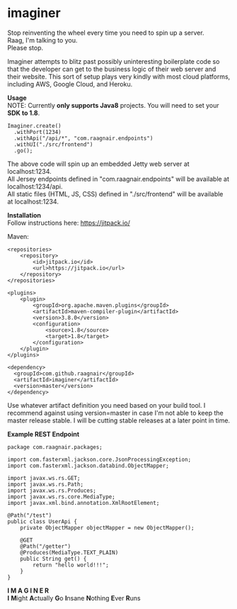 # imaginer
Stop reinventing the wheel every time you need to spin up a server.   
Raag, I'm talking to you.    
Please stop.   

Imaginer attempts to blitz past possibly uninteresting boilerplate code so that the developer can get to the business logic of their web server and their website. This sort of setup plays very kindly with most cloud platforms, including AWS, Google Cloud, and Heroku. 

**Usage**   
NOTE: Currently **only supports Java8** projects. You will need to set your **SDK to 1.8**. 
```
Imaginer.create()
  .withPort(1234)
  .withApi("/api/*", "com.raagnair.endpoints")
  .withUI("./src/frontend")
  .go();
```

The above code will spin up an embedded Jetty web server at localhost:1234.   
All Jersey endpoints defined in "com.raagnair.endpoints" will be available at localhost:1234/api.   
All static files (HTML, JS, CSS) defined in "./src/frontend" will be available at localhost:1234.   

**Installation**  
Follow instructions here: https://jitpack.io/

Maven:   
```
<repositories>
    <repository>
        <id>jitpack.io</id>
        <url>https://jitpack.io</url>
    </repository>
</repositories>

<plugins>
    <plugin>
        <groupId>org.apache.maven.plugins</groupId>
        <artifactId>maven-compiler-plugin</artifactId>
        <version>3.8.0</version>
        <configuration>
            <source>1.8</source>
            <target>1.8</target>
        </configuration>
    </plugin>
</plugins>

<dependency>
  <groupId>com.github.raagnair</groupId>
  <artifactId>imaginer</artifactId>
  <version>master</version>
</dependency>
```

Use whatever artifact definition you need based on your build tool. I recommend against using version=master in case I'm not able to keep the master release stable. I will be cutting stable releases at a later point in time.    

**Example REST Endpoint**  
```
package com.raagnair.packages;

import com.fasterxml.jackson.core.JsonProcessingException;
import com.fasterxml.jackson.databind.ObjectMapper;

import javax.ws.rs.GET;
import javax.ws.rs.Path;
import javax.ws.rs.Produces;
import javax.ws.rs.core.MediaType;
import javax.xml.bind.annotation.XmlRootElement;

@Path("/test")
public class UserApi {
    private ObjectMapper objectMapper = new ObjectMapper();

    @GET
    @Path("/getter")
    @Produces(MediaType.TEXT_PLAIN)
    public String get() {
        return "hello world!!!";
    }
}
```

**I M A G I N E R**   
**I** **M**ight **A**ctually **G**o **I**nsane **N**othing **E**ver **R**uns
